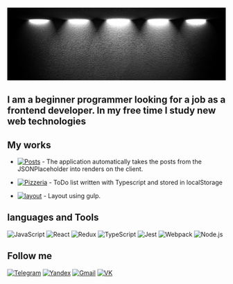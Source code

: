 [![Header](https://github.com/kiipariss/kiipariss/blob/main/assets/1500x500.jpeg)](https://spb.hh.ru/resume/f2774067ff0b0d4b8e0039ed1f55374b4f4330)


## I am a beginner programmer looking for a job as a frontend developer. In my free time I study new web technologies

## My works


- [![Posts](https://img.shields.io/badge/-Posts-717171?style=social&logo=Github)](https://kiipariss.github.io/ReactPost/) - The application automatically takes the posts from the JSONPlaceholder into renders on the client.

- [![Pizzeria](https://img.shields.io/badge/-Pizzeria-717171?style=social&logo=Github)](https://github.com/kiipariss/todo) - ToDo list written with Typescript and stored in localStorage

- [![layout](https://img.shields.io/badge/-layout-717171?style=social&logo=Github)](https://kiipariss.github.io/digital/) - Layout using gulp.







## languages and Tools
![JavaScript](https://img.shields.io/badge/-JavaScript-717171?style=plastic&logo=JavaScript) ![React](https://img.shields.io/badge/-React-626262?style=plastic&logo=React) ![Redux](https://img.shields.io/badge/-Redux-555555?style=plastic&logo=Redux) ![TypeScript](https://img.shields.io/badge/-TypeScript-4A4A4A?style=plastic&logo=TypeScript) ![Jest](https://img.shields.io/badge/-Jest-3F3F3F?style=plastic&logo=Jest) ![Webpack](https://img.shields.io/badge/-Webpack-363636?style=plastic&logo=Webpack) ![Node.js](https://img.shields.io/badge/-Node.js-2E2E2E?style=plastic&logo=Node.js) 


## Follow me

[![Telegram](https://img.shields.io/badge/-Telegram-717171?style=plastic&logo=Telegram)](https://t.me/Areamiss) [![Yandex](https://img.shields.io/badge/-Yandex-626262?style=plastic&logo=yandex)](https://mail.yandex.ru/?uid=389124146#inbox) [![Gmail](https://img.shields.io/badge/-Gmail-555555?style=plastic&logo=Gmail)](https://mail.google.com/mail/u/0/?ogbl#inbox) [![VK](https://img.shields.io/badge/-VK-363636?style=plastic&logo=VK)](https://vk.com/id233723417) 
